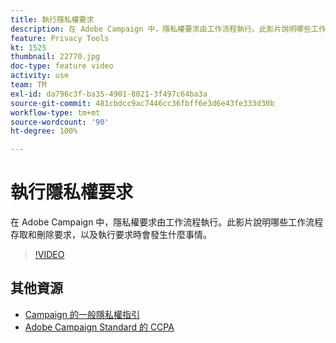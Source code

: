 ```yaml
---
title: 執行隱私權要求
description: 在 Adobe Campaign 中，隱私權要求由工作流程執行。此影片說明哪些工作流程存取和刪除要求，以及執行要求時會發生什麼事情。
feature: Privacy Tools
kt: 1525
thumbnail: 22770.jpg
doc-type: feature video
activity: use
team: TM
exl-id: da796c3f-ba35-4901-8021-3f497c64ba3a
source-git-commit: 481cbdcc9ac7446cc36fbff6e3d6e43fe333d30b
workflow-type: tm+mt
source-wordcount: '90'
ht-degree: 100%

---
```


# 執行隱私權要求

在 Adobe Campaign 中，隱私權要求由工作流程執行。此影片說明哪些工作流程存取和刪除要求，以及執行要求時會發生什麼事情。

>[!VIDEO](https://video.tv.adobe.com/v/22770?quality=12)

## 其他資源

* [Campaign 的一般隱私權指引](https://experienceleague.adobe.com/docs/campaign-classic/using/getting-started/privacy/privacy-management.html?lang=zh-Hant#getting-started)
* [Adobe Campaign Standard 的 CCPA](https://experienceleague.adobe.com/docs/campaign-standard/using/getting-started/privacy/privacy-requests.html?lang=zh-Hant#privacy-requests)

